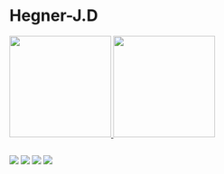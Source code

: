# Hegner-J.D

 <div>
  <a href="https://github.com/Hegner-J.D">
  <img height="180em" src="https://github-readme-stats.vercel.app/api?username=HJD2020&show_icons=true&theme=dracula&include_all_commits=true&count_private=true"/>
  <img height="180em" src="https://github-readme-stats.vercel.app/api/top-langs/?username=HJD2020&layout=compact&langs_count=7&theme=dracula"/>
</div>
  
 ##

<div> 
  <a href="https://www.youtube.com/channel/UCeMgUL0V7aooUfLknNqp-dQ" target="_blank"><img src="https://img.shields.io/badge/YouTube-FF0000?style=for-the-badge&logo=youtube&logoColor=white" target="_blank"></a>
 	<a href="https://www.twitch.tv/hjd_2020" target="_blank"><img src="https://img.shields.io/badge/Twitch-9146FF?style=for-the-badge&logo=twitch&logoColor=white" target="_blank"></a>
 <a href="https://discord.com/channels/777445066662346762/777445067626512406" target="_blank"><img src="https://img.shields.io/badge/Discord-7289DA?style=for-the-badge&logo=discord&logoColor=white" target="_blank"></a> 
  <a href = "mailto:hjdrlh2019@gmail.com"><img src="https://img.shields.io/badge/-Gmail-%23333?style=for-the-badge&logo=gmail&logoColor=white" target="_blank"></a>
 
 <div>    
